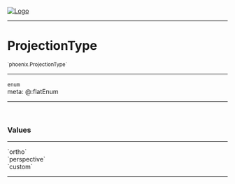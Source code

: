 
[![Logo](../../images/logo.png)](../../api/index.html)

---



<h1>ProjectionType</h1>
<small>`phoenix.ProjectionType`</small>



---

`enum`
<span class="meta">
<br/>meta: @:flatEnum
</span>


---

&nbsp;
&nbsp;

<h3>Values</h3> <hr/><span class="member signature apipage">`ortho`<br/> </span>
        <span class="small_desc_flat"></span><span class="member signature apipage">`perspective`<br/> </span>
        <span class="small_desc_flat"></span><span class="member signature apipage">`custom`<br/> </span>
        <span class="small_desc_flat"></span>







---

&nbsp;
&nbsp;
&nbsp;
&nbsp;